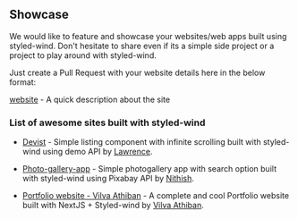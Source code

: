 ## Showcase

We would like to feature and showcase your websites/web apps built using styled-wind. Don't hesitate to share even if its a simple side project or a project to play around with styled-wind.

Just create a Pull Request with your website details here in the below format: 

[website](url) - A quick description about the site

### List of awesome sites built with styled-wind

- [Devist](https://elated-murdock-7486e9.netlify.app/) - Simple listing component with infinite scrolling built with styled-wind using demo API by [Lawrence](https://twitter.com/Lawrence4CODE). 

- [Photo-gallery-app](https://searchpic.netlify.app/) - Simple photogallery app with search option built with styled-wind using Pixabay API by [Nithish](https://twitter.com/NITHISH53029419).


- [Portfolio website - Vilva Athiban](https://vilvaathiban.com/) - A complete and cool Portfolio website built with NextJS + Styled-wind by [Vilva Athiban](https://twitter.com/vilvaathibanpb).
